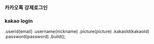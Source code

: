 ### 카카오톡 강제로그인


### kakao login
.userid(email)
                    .username(nickname)
                    .picture(picture)
                    .kakaoId(kakaoId)
                    .password(password)
                    .build();
